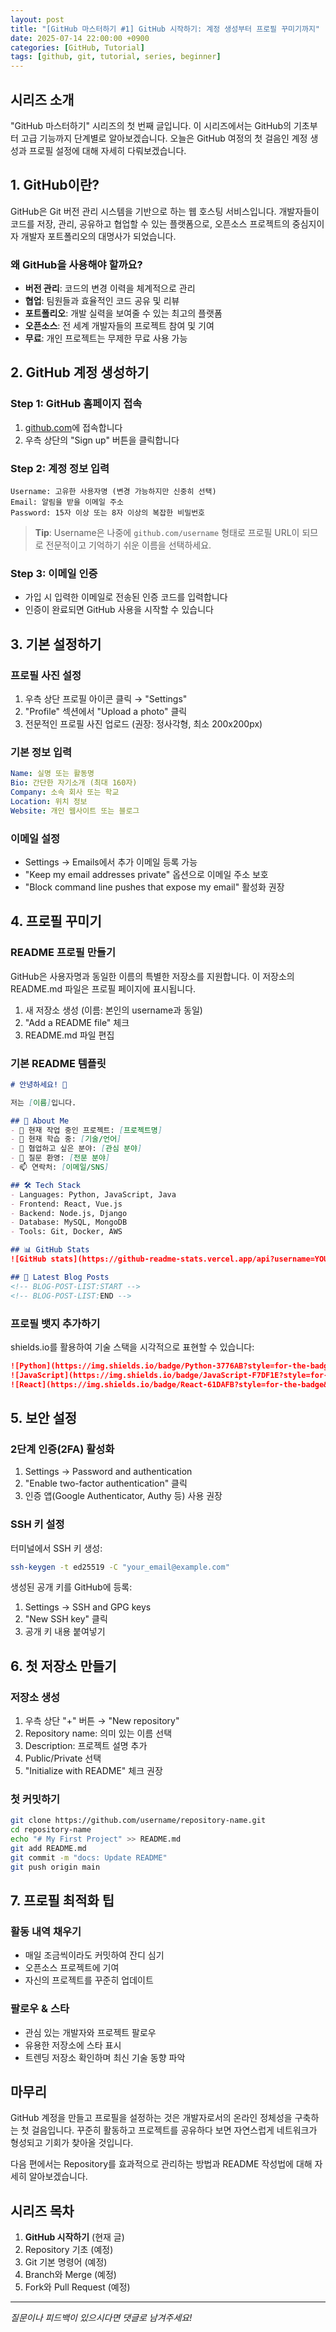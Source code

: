 ```yaml
---
layout: post
title: "[GitHub 마스터하기 #1] GitHub 시작하기: 계정 생성부터 프로필 꾸미기까지"
date: 2025-07-14 22:00:00 +0900
categories: [GitHub, Tutorial]
tags: [github, git, tutorial, series, beginner]
---
```


## 시리즈 소개

"GitHub 마스터하기" 시리즈의 첫 번째 글입니다. 이 시리즈에서는 GitHub의 기초부터 고급 기능까지 단계별로 알아보겠습니다. 오늘은 GitHub 여정의 첫 걸음인 계정 생성과 프로필 설정에 대해 자세히 다뤄보겠습니다.

## 1. GitHub이란?

GitHub은 Git 버전 관리 시스템을 기반으로 하는 웹 호스팅 서비스입니다. 개발자들이 코드를 저장, 관리, 공유하고 협업할 수 있는 플랫폼으로, 오픈소스 프로젝트의 중심지이자 개발자 포트폴리오의 대명사가 되었습니다.

### 왜 GitHub을 사용해야 할까요?

- **버전 관리**: 코드의 변경 이력을 체계적으로 관리
- **협업**: 팀원들과 효율적인 코드 공유 및 리뷰
- **포트폴리오**: 개발 실력을 보여줄 수 있는 최고의 플랫폼
- **오픈소스**: 전 세계 개발자들의 프로젝트 참여 및 기여
- **무료**: 개인 프로젝트는 무제한 무료 사용 가능

## 2. GitHub 계정 생성하기

### Step 1: GitHub 홈페이지 접속
1. [github.com](https://github.com)에 접속합니다
2. 우측 상단의 "Sign up" 버튼을 클릭합니다

### Step 2: 계정 정보 입력
```
Username: 고유한 사용자명 (변경 가능하지만 신중히 선택)
Email: 알림을 받을 이메일 주소
Password: 15자 이상 또는 8자 이상의 복잡한 비밀번호
```

> **Tip**: Username은 나중에 `github.com/username` 형태로 프로필 URL이 되므로 전문적이고 기억하기 쉬운 이름을 선택하세요.

### Step 3: 이메일 인증
- 가입 시 입력한 이메일로 전송된 인증 코드를 입력합니다
- 인증이 완료되면 GitHub 사용을 시작할 수 있습니다

## 3. 기본 설정하기

### 프로필 사진 설정
1. 우측 상단 프로필 아이콘 클릭 → "Settings"
2. "Profile" 섹션에서 "Upload a photo" 클릭
3. 전문적인 프로필 사진 업로드 (권장: 정사각형, 최소 200x200px)

### 기본 정보 입력
```yaml
Name: 실명 또는 활동명
Bio: 간단한 자기소개 (최대 160자)
Company: 소속 회사 또는 학교
Location: 위치 정보
Website: 개인 웹사이트 또는 블로그
```

### 이메일 설정
- Settings → Emails에서 추가 이메일 등록 가능
- "Keep my email addresses private" 옵션으로 이메일 주소 보호
- "Block command line pushes that expose my email" 활성화 권장

## 4. 프로필 꾸미기

### README 프로필 만들기

GitHub은 사용자명과 동일한 이름의 특별한 저장소를 지원합니다. 이 저장소의 README.md 파일은 프로필 페이지에 표시됩니다.

1. 새 저장소 생성 (이름: 본인의 username과 동일)
2. "Add a README file" 체크
3. README.md 파일 편집

### 기본 README 템플릿

```markdown
# 안녕하세요! 👋

저는 [이름]입니다.

## 🚀 About Me
- 🔭 현재 작업 중인 프로젝트: [프로젝트명]
- 🌱 현재 학습 중: [기술/언어]
- 👯 협업하고 싶은 분야: [관심 분야]
- 💬 질문 환영: [전문 분야]
- 📫 연락처: [이메일/SNS]

## 🛠️ Tech Stack
- Languages: Python, JavaScript, Java
- Frontend: React, Vue.js
- Backend: Node.js, Django
- Database: MySQL, MongoDB
- Tools: Git, Docker, AWS

## 📊 GitHub Stats
![GitHub stats](https://github-readme-stats.vercel.app/api?username=YOUR_USERNAME&show_icons=true&theme=radical)

## 📝 Latest Blog Posts
<!-- BLOG-POST-LIST:START -->
<!-- BLOG-POST-LIST:END -->
```

### 프로필 뱃지 추가하기

shields.io를 활용하여 기술 스택을 시각적으로 표현할 수 있습니다:

```markdown
![Python](https://img.shields.io/badge/Python-3776AB?style=for-the-badge&logo=python&logoColor=white)
![JavaScript](https://img.shields.io/badge/JavaScript-F7DF1E?style=for-the-badge&logo=javascript&logoColor=black)
![React](https://img.shields.io/badge/React-61DAFB?style=for-the-badge&logo=react&logoColor=black)
```

## 5. 보안 설정

### 2단계 인증(2FA) 활성화
1. Settings → Password and authentication
2. "Enable two-factor authentication" 클릭
3. 인증 앱(Google Authenticator, Authy 등) 사용 권장

### SSH 키 설정
터미널에서 SSH 키 생성:
```bash
ssh-keygen -t ed25519 -C "your_email@example.com"
```

생성된 공개 키를 GitHub에 등록:
1. Settings → SSH and GPG keys
2. "New SSH key" 클릭
3. 공개 키 내용 붙여넣기

## 6. 첫 저장소 만들기

### 저장소 생성
1. 우측 상단 "+" 버튼 → "New repository"
2. Repository name: 의미 있는 이름 선택
3. Description: 프로젝트 설명 추가
4. Public/Private 선택
5. "Initialize with README" 체크 권장

### 첫 커밋하기
```bash
git clone https://github.com/username/repository-name.git
cd repository-name
echo "# My First Project" >> README.md
git add README.md
git commit -m "docs: Update README"
git push origin main
```

## 7. 프로필 최적화 팁

### 활동 내역 채우기
- 매일 조금씩이라도 커밋하여 잔디 심기
- 오픈소스 프로젝트에 기여
- 자신의 프로젝트를 꾸준히 업데이트

### 팔로우 & 스타
- 관심 있는 개발자와 프로젝트 팔로우
- 유용한 저장소에 스타 표시
- 트렌딩 저장소 확인하며 최신 기술 동향 파악

## 마무리

GitHub 계정을 만들고 프로필을 설정하는 것은 개발자로서의 온라인 정체성을 구축하는 첫 걸음입니다. 꾸준히 활동하고 프로젝트를 공유하다 보면 자연스럽게 네트워크가 형성되고 기회가 찾아올 것입니다.

다음 편에서는 Repository를 효과적으로 관리하는 방법과 README 작성법에 대해 자세히 알아보겠습니다.

## 시리즈 목차
1. **GitHub 시작하기** (현재 글)
2. Repository 기초 (예정)
3. Git 기본 명령어 (예정)
4. Branch와 Merge (예정)
5. Fork와 Pull Request (예정)

---

*질문이나 피드백이 있으시다면 댓글로 남겨주세요!*